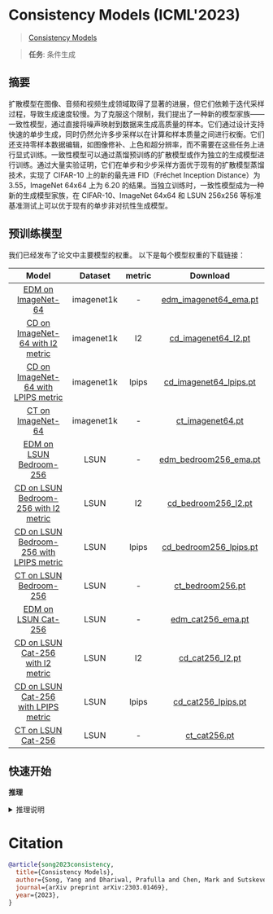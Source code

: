 # Consistency Models (ICML'2023)

> [Consistency Models](https://arxiv.org/abs/2303.01469)

> **任务**: 条件生成

<!-- [ALGORITHM] -->

## 摘要

<!-- [ABSTRACT] -->

扩散模型在图像、音频和视频生成领域取得了显著的进展，但它们依赖于迭代采样过程，导致生成速度较慢。为了克服这个限制，我们提出了一种新的模型家族——一致性模型，通过直接将噪声映射到数据来生成高质量的样本。它们通过设计支持快速的单步生成，同时仍然允许多步采样以在计算和样本质量之间进行权衡。它们还支持零样本数据编辑，如图像修补、上色和超分辨率，而不需要在这些任务上进行显式训练。一致性模型可以通过蒸馏预训练的扩散模型或作为独立的生成模型进行训练。通过大量实验证明，它们在单步和少步采样方面优于现有的扩散模型蒸馏技术，实现了 CIFAR-10 上的新的最先进 FID（Fréchet Inception Distance）为 3.55，ImageNet 64x64 上为 6.20 的结果。当独立训练时，一致性模型成为一种新的生成模型家族，在 CIFAR-10、ImageNet 64x64 和 LSUN 256x256 等标准基准测试上可以优于现有的单步非对抗性生成模型。

## 预训练模型

我们已经发布了论文中主要模型的权重。
以下是每个模型权重的下载链接：

|                                           Model                                            |  Dataset   | metric |                                            Download                                            |
| :----------------------------------------------------------------------------------------: | :--------: | :----: | :--------------------------------------------------------------------------------------------: |
|       [EDM on ImageNet-64](./consistency_models_8xb256-imagenet1k-onestep-64x64.py)        | imagenet1k |   -    | [edm_imagenet64_ema.pt](https://openaipublic.blob.core.windows.net/consistency/edm_imagenet64_ema.pt) |
| [CD on ImageNet-64 with l2 metric](./consistency_models_8xb256-imagenet1k-onestep-64x64.py) | imagenet1k |   l2   | [cd_imagenet64_l2.pt](https://openaipublic.blob.core.windows.net/consistency/cd_imagenet64_l2.pt) |
| [CD on ImageNet-64 with LPIPS metric](./consistency_models_8xb256-imagenet1k-onestep-64x64.py) | imagenet1k | lpips  | [cd_imagenet64_lpips.pt](https://openaipublic.blob.core.windows.net/consistency/cd_imagenet64_lpips.pt) |
|        [CT on ImageNet-64](./consistency_models_8xb256-imagenet1k-onestep-64x64.py)        | imagenet1k |   -    |  [ct_imagenet64.pt](https://openaipublic.blob.core.windows.net/consistency/ct_imagenet64.pt)   |
|   [EDM on LSUN Bedroom-256](./consistency_models_8xb32-LSUN-bedroom-onestep-256x256.py)    |    LSUN    |   -    | [edm_bedroom256_ema.pt](https://openaipublic.blob.core.windows.net/consistency/edm_bedroom256_ema.pt) |
| [CD on LSUN Bedroom-256 with l2 metric](./consistency_models_8xb32-LSUN-bedroom-onestep-256x256.py) |    LSUN    |   l2   | [cd_bedroom256_l2.pt](https://openaipublic.blob.core.windows.net/consistency/cd_bedroom256_l2.pt) |
| [CD on LSUN Bedroom-256 with LPIPS metric](./consistency_models_8xb32-LSUN-bedroom-onestep-256x256.py) |    LSUN    | lpips  | [cd_bedroom256_lpips.pt](https://openaipublic.blob.core.windows.net/consistency/cd_bedroom256_lpips.pt) |
|    [CT on LSUN Bedroom-256](./consistency_models_8xb32-LSUN-bedroom-onestep-256x256.py)    |    LSUN    |   -    |  [ct_bedroom256.pt](https://openaipublic.blob.core.windows.net/consistency/ct_bedroom256.pt)   |
|       [EDM on LSUN Cat-256](./consistency_models_8xb32-LSUN-cat-onestep-256x256.py)        |    LSUN    |   -    | [edm_cat256_ema.pt](https://openaipublic.blob.core.windows.net/consistency/edm_cat256_ema.pt)  |
| [CD on LSUN Cat-256 with l2 metric](./consistency_models_8xb32-LSUN-cat-onestep-256x256.py) |    LSUN    |   l2   |   [cd_cat256_l2.pt](https://openaipublic.blob.core.windows.net/consistency/cd_cat256_l2.pt)    |
| [CD on LSUN Cat-256 with LPIPS metric](./consistency_models_8xb32-LSUN-cat-onestep-256x256.py) |    LSUN    | lpips  | [cd_cat256_lpips.pt](https://openaipublic.blob.core.windows.net/consistency/cd_cat256_lpips.pt) |
|        [CT on LSUN Cat-256](./consistency_models_8xb32-LSUN-cat-onestep-256x256.py)        |    LSUN    |   -    |      [ct_cat256.pt](https://openaipublic.blob.core.windows.net/consistency/ct_cat256.pt)       |

## 快速开始

**推理**

<details>
<summary>推理说明</summary>

您可以使用以下命令来使用该模型进行推理：

```shell
# onestep
python demo\mmagic_inference_demo.py \
    --model-name consistency_models \
    --model-config configs/consistency_models/consistency_models_8xb256-imagenet1k-onestep-64x64.py \
    --result-out-dir demo_consistency_model.jpg

# multistep
python demo\mmagic_inference_demo.py \
    --model-name consistency_models \
    --model-config configs/consistency_models/consistency_models_8xb256-imagenet1k-multistep-64x64.py \
    --result-out-dir demo_consistency_model.jpg
```

</details>

# Citation

```bibtex
@article{song2023consistency,
  title={Consistency Models},
  author={Song, Yang and Dhariwal, Prafulla and Chen, Mark and Sutskever, Ilya},
  journal={arXiv preprint arXiv:2303.01469},
  year={2023},
}
```
